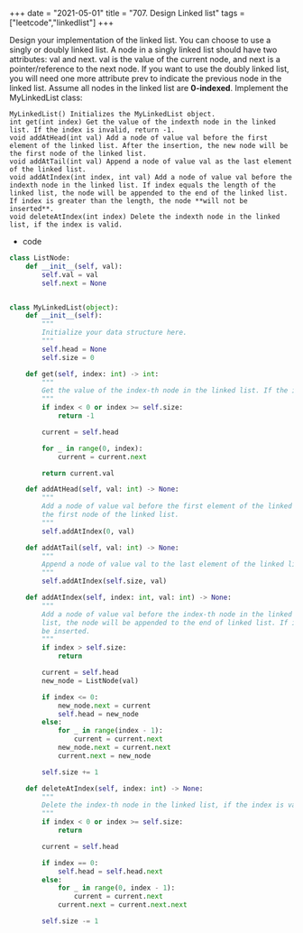 +++ 
date = "2021-05-01"
title = "707. Design Linked list"
tags = ["leetcode","linkedlist"]
+++


Design your implementation of the linked list. You can choose to use a singly or doubly linked list.
A node in a singly linked list should have two attributes: val and next. val is the value of the current node, and next is a pointer/reference to the next node.
If you want to use the doubly linked list, you will need one more attribute prev to indicate the previous node in the linked list. Assume all nodes in the linked list are **0-indexed**.
Implement the MyLinkedList class:

	MyLinkedList() Initializes the MyLinkedList object.
	int get(int index) Get the value of the indexth node in the linked list. If the index is invalid, return -1.
	void addAtHead(int val) Add a node of value val before the first element of the linked list. After the insertion, the new node will be the first node of the linked list.
	void addAtTail(int val) Append a node of value val as the last element of the linked list.
	void addAtIndex(int index, int val) Add a node of value val before the indexth node in the linked list. If index equals the length of the linked list, the node will be appended to the end of the linked list. If index is greater than the length, the node **will not be inserted**.
	void deleteAtIndex(int index) Delete the indexth node in the linked list, if the index is valid.

- code
```py
class ListNode:
    def __init__(self, val):
        self.val = val
        self.next = None


class MyLinkedList(object):
    def __init__(self):
        """
        Initialize your data structure here.
        """
        self.head = None
        self.size = 0

    def get(self, index: int) -> int:
        """
        Get the value of the index-th node in the linked list. If the index is invalid, return -1.
        """
        if index < 0 or index >= self.size:
            return -1

        current = self.head

        for _ in range(0, index):
            current = current.next

        return current.val

    def addAtHead(self, val: int) -> None:
        """
        Add a node of value val before the first element of the linked list. After the insertion, the new node will be
        the first node of the linked list.
        """
        self.addAtIndex(0, val)

    def addAtTail(self, val: int) -> None:
        """
        Append a node of value val to the last element of the linked list.
        """
        self.addAtIndex(self.size, val)

    def addAtIndex(self, index: int, val: int) -> None:
        """
        Add a node of value val before the index-th node in the linked list. If index equals to the length of linked
        list, the node will be appended to the end of linked list. If index is greater than the length, the node will not
        be inserted.
        """
        if index > self.size:
            return

        current = self.head
        new_node = ListNode(val)

        if index <= 0:
            new_node.next = current
            self.head = new_node
        else:
            for _ in range(index - 1):
                current = current.next
            new_node.next = current.next
            current.next = new_node

        self.size += 1

    def deleteAtIndex(self, index: int) -> None:
        """
        Delete the index-th node in the linked list, if the index is valid.
        """
        if index < 0 or index >= self.size:
            return

        current = self.head

        if index == 0:
            self.head = self.head.next
        else:
            for _ in range(0, index - 1):
                current = current.next
            current.next = current.next.next

        self.size -= 1

```
